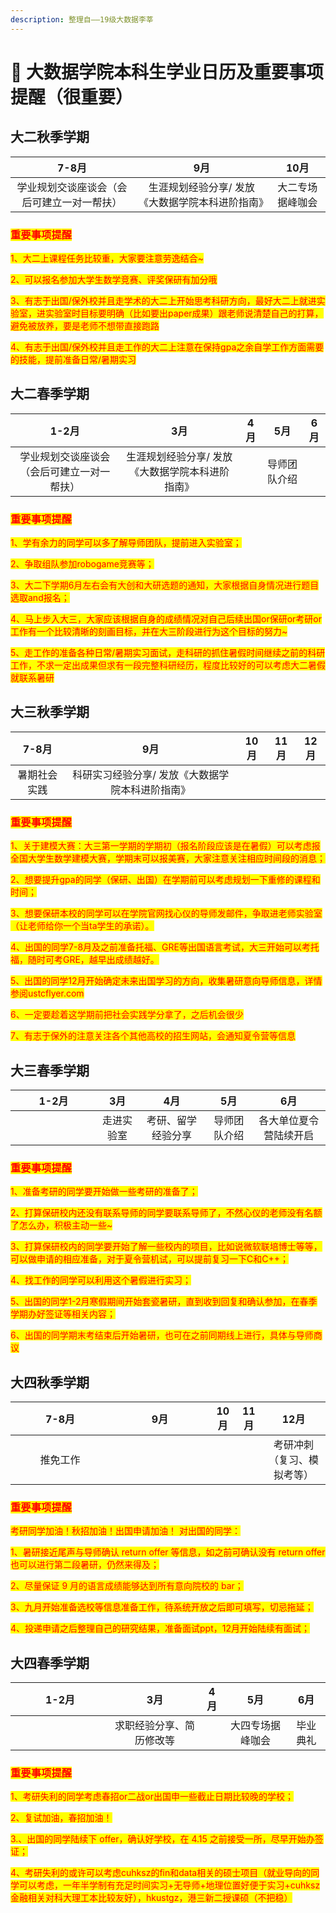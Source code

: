 ```yaml
---
description: 整理自——19级大数据李莘
---
```


# 🤩 大数据学院本科生学业日历及重要事项提醒（很重要）

## 大二秋季学期

|          7-8月         |             9月            |    10月   |
| :-------------------: | :-----------------------: | :------: |
| 学业规划交谈座谈会（会后可建立一对一帮扶） | 生涯规划经验分享/ 发放《大数据学院本科进阶指南》 | 大二专场据峰咖会 |

### <mark style="color:red;">重要事项提醒</mark>

<mark style="color:red;">1、大二上课程任务比较重，大家要注意劳逸结合\~</mark>&#x20;

<mark style="color:red;">2、可以报名参加大学生数学竞赛、评奖保研有加分哦</mark>

<mark style="color:red;">3、有志于出国/保外校并且走学术的大二上开始思考科研方向，最好大二上就进实验室，进实验室时目标要明确（比如要出paper成果）跟老师说清楚自己的打算，避免被放养，要是老师不想带直接跑路</mark>&#x20;

<mark style="color:red;">4、有志于出国/保外校并且走工作的大二上注意在保持gpa之余自学工作方面需要的技能，提前准备日常/暑期实习</mark>

## 大二春季学期

|          1-2月         |             3月            |  4月 |   5月   |  6月 |
| :-------------------: | :-----------------------: | :-: | :----: | :-: |
| 学业规划交谈座谈会（会后可建立一对一帮扶） | 生涯规划经验分享/ 发放《大数据学院本科进阶指南》 |     | 导师团队介绍 |     |

### <mark style="color:red;">重要事项提醒</mark>

<mark style="color:red;">1、学有余力的同学可以多了解导师团队，提前进入实验室；</mark>

<mark style="color:red;">2、争取组队参加robogame竞赛等；</mark>

<mark style="color:red;">3、大二下学期6月左右会有大创和大研选题的通知，大家根据自身情况进行题目选取and报名；</mark>&#x20;

<mark style="color:red;">4、马上步入大三，大家应该根据自身的成绩情况对自己后续出国or保研or考研or工作有一个比较清晰的刻画目标，并在大三阶段进行为这个目标的努力\~</mark>

<mark style="color:red;">5、走工作的准备各种日常/暑期实习面试，走科研的抓住暑假时间继续之前的科研工作，不求一定出成果但求有一段完整科研经历，程度比较好的可以考虑大二暑假就联系暑研</mark>

## 大三秋季学期

|  7-8月  |             9月            | 10月 | 11月 | 12月 |
| :----: | :-----------------------: | :-: | :-: | :-: |
| 暑期社会实践 | 科研实习经验分享/ 发放《大数据学院本科进阶指南》 |     |     |     |

### <mark style="color:red;">重要事项提醒</mark>

<mark style="color:red;">1、关于建模大赛：大三第一学期的学期初（报名阶段应该是在暑假）可以考虑报全国大学生数学建模大赛，学期末可以报美赛，大家注意关注相应时间段的消息；</mark>

<mark style="color:red;">2、想要提升gpa的同学（保研、出国）在学期前可以考虑规划一下重修的课程和时间；</mark>

<mark style="color:red;">3、想要保研本校的同学可以在学院官网找心仪的导师发邮件，争取进老师实验室（让老师给你一个当ta学生的承诺）。</mark>&#x20;

<mark style="color:red;">4、出国的同学7-8月及之前准备托福、GRE等出国语言考试，大三开始可以考托福，随时可考GRE，越早出成绩越好。</mark>&#x20;

<mark style="color:red;">5、出国的同学12月开始确定未来出国学习的方向，收集暑研意向导师信息，详情参阅ustcflyer.com</mark>

<mark style="color:red;">6、一定要趁着这学期前把社会实践学分拿了，之后机会很少</mark>

<mark style="color:red;">7、有志于保外的注意关注各个其他高校的招生网站，会通知夏令营等信息</mark>

## 大三春季学期

<table><thead><tr><th width="122" align="center">1-2月</th><th align="center">3月</th><th align="center">4月</th><th align="center">5月</th><th align="center">6月</th></tr></thead><tbody><tr><td align="center"></td><td align="center">走进实验室</td><td align="center">考研、留学经验分享</td><td align="center">导师团队介绍</td><td align="center">各大单位夏令营陆续开启</td></tr></tbody></table>

### <mark style="color:red;">重要事项提醒</mark>

<mark style="color:red;">1、准备考研的同学要开始做一些考研的准备了；</mark>&#x20;

<mark style="color:red;">2、打算保研校内还没有联系导师的同学要联系导师了，不然心仪的老师没有名额了怎么办，积极主动一些\~</mark>&#x20;

<mark style="color:red;">3、打算保研校内的同学要开始了解一些校内的项目，比如说微软联培博士等等，可以做申请的相应准备，对于夏令营机试，可以提前复习一下C和C++；</mark>

<mark style="color:red;">4、找工作的同学可以利用这个暑假进行实习；</mark>&#x20;

<mark style="color:red;">5、出国的同学1-2月寒假期间开始套瓷暑研，直到收到回复和确认参加，在春季学期办好签证等相关内容；</mark>&#x20;

<mark style="color:red;">6、出国的同学期末考结束后开始暑研，也可在之前同期线上进行，具体与导师商议</mark>

## 大四秋季学期

<table><thead><tr><th width="143" align="center">7-8月</th><th width="144" align="center">9月</th><th align="center">10月</th><th align="center">11月</th><th align="center">12月</th></tr></thead><tbody><tr><td align="center">推免工作</td><td align="center"></td><td align="center"></td><td align="center"></td><td align="center">考研冲刺（复习、模拟考等）</td></tr></tbody></table>

### <mark style="color:red;">重要事项提醒</mark>

<mark style="color:red;">考研同学加油！秋招加油！出国申请加油！ 对出国的同学：</mark>

<mark style="color:red;">1、暑研接近尾声与导师确认 return offer 等信息，如之前可确认没有 return offer 也可以进行第二段暑研，仍然来得及；</mark>

<mark style="color:red;">2、尽量保证 9 月的语言成绩能够达到所有意向院校的 bar；</mark>

<mark style="color:red;">3、九月开始准备选校等信息准备工作，待系统开放之后即可填写，切忌拖延；</mark>

<mark style="color:red;">4、投递申请之后整理自己的研究结果，准备面试ppt，12月开始陆续有面试；</mark>

## 大四春季学期

<table><thead><tr><th width="143" align="center">1-2月</th><th width="128" align="center">3月</th><th align="center">4月</th><th align="center">5月</th><th align="center">6月</th></tr></thead><tbody><tr><td align="center"></td><td align="center">求职经验分享、简历修改等</td><td align="center"></td><td align="center">大四专场据峰咖会</td><td align="center">毕业典礼</td></tr></tbody></table>

### <mark style="color:red;">重要事项提醒</mark>

<mark style="color:red;">1、考研失利的同学考虑春招or二战or出国申一些截止日期比较晚的学校；</mark>&#x20;

<mark style="color:red;">2、复试加油，春招加油！</mark>&#x20;

<mark style="color:red;">3.、出国的同学陆续下 offer，确认好学校，在 4.15 之前接受一所，尽早开始办签证；</mark>

<mark style="color:red;">4、考研失利的或许可以考虑cuhksz的fin和data相关的硕士项目（就业导向的同学可以考虑，一年半学制有充足时间实习+无导师+地理位置好便于实习+cuhksz金融相关对科大理工本比较友好），hkustgz，港三新二授课硕（不把稳）</mark>
